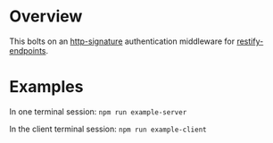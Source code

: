 # Overview

This bolts on an
[http-signature](https://github.com/joyent/node-http-signature) authentication
middleware for
[restify-endpoints](https://github.com/ekristen/restify-endpoints/).

# Examples

In one terminal session:
`npm run example-server`

In the client terminal session:
`npm run example-client`
